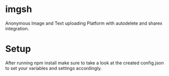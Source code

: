 # imgsh

Anonymous Image and Text uploading Platform with autodelete and sharex integration.

# Setup

After running npm install make sure to take a look at the created config.json to set your variables and settings accordingly.
